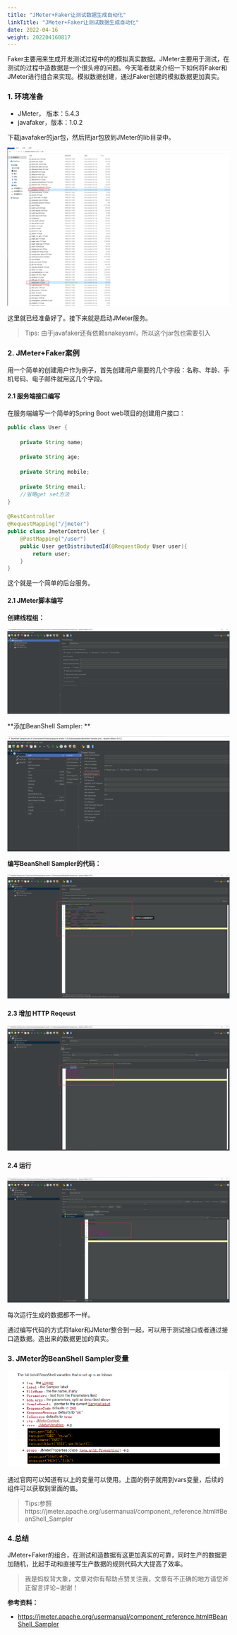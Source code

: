 ```yaml
---
title: "JMeter+Faker让测试数据生成自动化"
linkTitle: "JMeter+Faker让测试数据生成自动化"
date: 2022-04-16
weight: 202204160817
---
```


Faker主要用来生成开发测试过程中的的模拟真实数据。JMeter主要用于测试，在测试的过程中造数据是一个很头疼的问题。今天笔者就来介绍一下如何将Faker和JMeter进行组合来实现。模拟数据创建，通过Faker创建的模拟数据更加真实。

### 1. 环境准备

- JMeter， 版本：5.4.3
- javafaker，版本：1.0.2

下载javafaker的jar包，然后把jar包放到JMeter的lib目录中。

![image-20220416155645007](https://raw.githubusercontent.com/mxsm/picture/main/other/image-20220416155645007.png)

这里就已经准备好了。接下来就是启动JMeter服务。

> Tips: 由于javafaker还有依赖snakeyaml，所以这个jar包也需要引入

### 2. JMeter+Faker案例

用一个简单的创建用户作为例子，首先创建用户需要的几个字段：名称、年龄、手机号码、电子邮件就用这几个字段。

#### 2.1 服务端接口编写

在服务端编写一个简单的Spring Boot web项目的创建用户接口：

```java
public class User {

    private String name;

    private String age;

    private String mobile;

    private String email;
	//省略get set方法
}

@RestController
@RequestMapping("/jmeter")
public class JmeterController {
    @PostMapping("/user")
    public User getDistributedId(@RequestBody User user){
        return user;
    }
}
```

这个就是一个简单的后台服务。

#### 2.1 JMeter脚本编写

**创建线程组：**

![image-20220416104357292](https://raw.githubusercontent.com/mxsm/picture/main/other/image-20220416104357292.png)

**添加BeanShell Sampler: **

![image-20220416104454260](https://raw.githubusercontent.com/mxsm/picture/main/other/image-20220416104454260.png)

**编写BeanShell Sampler的代码：**

![image-20220416155353708](https://raw.githubusercontent.com/mxsm/picture/main/other/image-20220416155353708.png)

#### 2.3 增加 HTTP Reqeust

![image-20220416155417301](https://raw.githubusercontent.com/mxsm/picture/main/other/image-20220416155417301.png)

#### 2.4 运行

![image-20220416155455934](https://raw.githubusercontent.com/mxsm/picture/main/other/image-20220416155455934.png)

每次运行生成的数据都不一样。

通过编写代码的方式将faker和JMeter整合到一起，可以用于测试接口或者通过接口造数据。造出来的数据更加的真实。

### 3. JMeter的BeanShell Sampler变量

![image-20220416160308782](https://raw.githubusercontent.com/mxsm/picture/main/other/image-20220416160308782.png)

通过官网可以知道有以上的变量可以使用。上面的例子就用到vars变量，后续的组件可以获取到里面的值。

> Tips:参照https://jmeter.apache.org/usermanual/component_reference.html#BeanShell_Sampler

### 4.总结

JMeter+Faker的组合，在测试和造数据有这更加真实的可靠，同时生产的数据更加随机，比起手动和直接写生产数据的规则代码大大提高了效率。

> 我是蚂蚁背大象，文章对你有帮助点赞关注我，文章有不正确的地方请您斧正留言评论~谢谢！

**参考资料：**

- https://jmeter.apache.org/usermanual/component_reference.html#BeanShell_Sampler